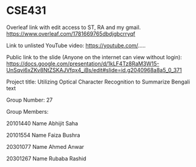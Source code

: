 # CSE431

Overleaf link with edit access to ST, RA and my gmail.
https://www.overleaf.com/1781669765dbdjgbcrryqf


Link to unlisted YouTube video:
https://youtube.com/.....

Public link to the slide (Anyone on the internet can view without login):
https://docs.google.com/presentation/d/1kLF4Tz8RaM3W15-UnSqvi6xZKv8NtZSKAJVfqx4_iBs/edit#slide=id.g2040968a8a5_0_371


Project title:
Utilizing Optical Character Recognition to Summarize Bengali text

Group Number:
27

Group Members:

20101440 Name Abhijit Saha

20101554 Name Faiza Bushra

20301077 Name Ahmed Anwar

20301267 Name Rubaba Rashid

